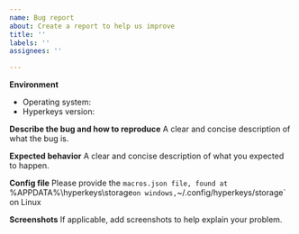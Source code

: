 ```yaml
---
name: Bug report
about: Create a report to help us improve
title: ''
labels: ''
assignees: ''

---
```


**Environment**
- Operating system: 
- Hyperkeys version:

**Describe the bug and how to reproduce**
A clear and concise description of what the bug is.

**Expected behavior**
A clear and concise description of what you expected to happen.

**Config file**
Please provide the `macros.json file, found at `%APPDATA%\hyperkeys\storage` on windows, `~/.config/hyperkeys/storage` on Linux

**Screenshots**
If applicable, add screenshots to help explain your problem.
